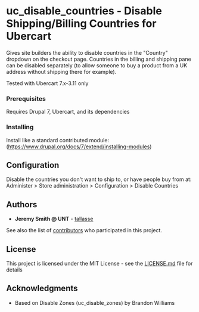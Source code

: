 # uc_disable_countries - Disable Shipping/Billing Countries for Ubercart

Gives site builders the ability to disable countries in the "Country" dropdown on the checkout page. Countries in the billing and shipping pane can be disabled separately (to allow someone to buy a product from a UK address without shipping there for example).

Tested with Ubercart 7.x-3.11 only

### Prerequisites

Requires Drupal 7, Ubercart, and its dependencies

### Installing

Install like a standard contributed module: (https://www.drupal.org/docs/7/extend/installing-modules)

## Configuration

Disable the countries you don't want to ship to, or have people buy from at: 
Administer > Store administration > Configuration > Disable Countries

## Authors

* **Jeremy Smith @ UNT** - [tallasse](https://github.com/tallasse)

See also the list of [contributors](https://github.com/tallasse/uc_nelnet/contributors) who participated in this project.

## License

This project is licensed under the MIT License - see the [LICENSE.md](LICENSE.md) file for details

## Acknowledgments

* Based on Disable Zones (uc_disable_zones) by Brandon Williams

